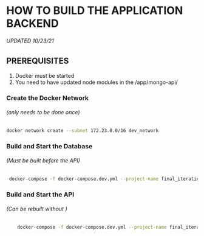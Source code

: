 # HOW TO BUILD THE APPLICATION BACKEND
###### UPDATED 10/23/21

## PREREQUISITES 
1. Docker must be started 
2. You need to have updated node modules in the /app/mongo-api/


### Create the Docker Network
###### (only needs to be done once)
```bash
docker network create --subnet 172.23.0.0/16 dev_network
```

### Build and Start the Database
###### (Must be built before the API)
```bash
 docker-compose -f docker-compose.dev.yml --project-name final_iteration --env-file ./mongo-api/.env up --no-deps --build -d --remove-orphans mongo-database
```
### Build and Start the API
###### (Can be rebuilt without )
```bash
    docker-compose -f docker-compose.dev.yml --project-name final_iteration --env-file ./mongo-api/.env up --no-deps --build --remove-orphans express-api
```
